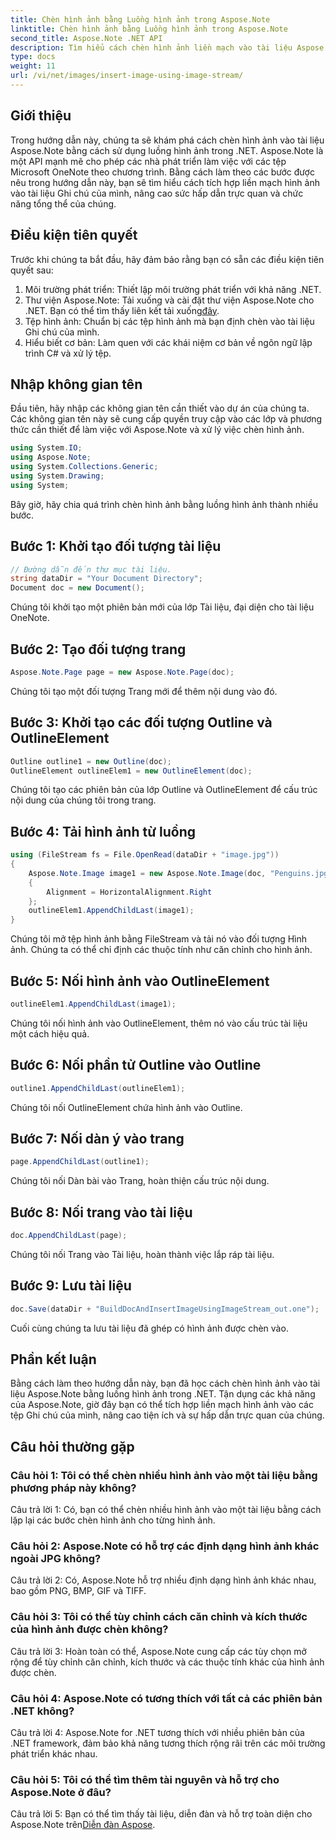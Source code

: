 ```yaml
---
title: Chèn hình ảnh bằng Luồng hình ảnh trong Aspose.Note
linktitle: Chèn hình ảnh bằng Luồng hình ảnh trong Aspose.Note
second_title: Aspose.Note .NET API
description: Tìm hiểu cách chèn hình ảnh liền mạch vào tài liệu Aspose.Note bằng cách sử dụng luồng hình ảnh trong .NET. Dễ dàng nâng cao tệp Ghi chú của bạn bằng hình ảnh.
type: docs
weight: 11
url: /vi/net/images/insert-image-using-image-stream/
---
```

## Giới thiệu

Trong hướng dẫn này, chúng ta sẽ khám phá cách chèn hình ảnh vào tài liệu Aspose.Note bằng cách sử dụng luồng hình ảnh trong .NET. Aspose.Note là một API mạnh mẽ cho phép các nhà phát triển làm việc với các tệp Microsoft OneNote theo chương trình. Bằng cách làm theo các bước được nêu trong hướng dẫn này, bạn sẽ tìm hiểu cách tích hợp liền mạch hình ảnh vào tài liệu Ghi chú của mình, nâng cao sức hấp dẫn trực quan và chức năng tổng thể của chúng.

## Điều kiện tiên quyết

Trước khi chúng ta bắt đầu, hãy đảm bảo rằng bạn có sẵn các điều kiện tiên quyết sau:
1. Môi trường phát triển: Thiết lập môi trường phát triển với khả năng .NET.
2.  Thư viện Aspose.Note: Tải xuống và cài đặt thư viện Aspose.Note cho .NET. Bạn có thể tìm thấy liên kết tải xuống[đây](https://releases.aspose.com/note/net/).
3. Tệp hình ảnh: Chuẩn bị các tệp hình ảnh mà bạn định chèn vào tài liệu Ghi chú của mình.
4. Hiểu biết cơ bản: Làm quen với các khái niệm cơ bản về ngôn ngữ lập trình C# và xử lý tệp.

## Nhập không gian tên
Đầu tiên, hãy nhập các không gian tên cần thiết vào dự án của chúng ta. Các không gian tên này sẽ cung cấp quyền truy cập vào các lớp và phương thức cần thiết để làm việc với Aspose.Note và xử lý việc chèn hình ảnh.

```csharp
using System.IO;
using Aspose.Note;
using System.Collections.Generic;
using System.Drawing;
using System;
```

Bây giờ, hãy chia quá trình chèn hình ảnh bằng luồng hình ảnh thành nhiều bước.

## Bước 1: Khởi tạo đối tượng tài liệu
```csharp
// Đường dẫn đến thư mục tài liệu.
string dataDir = "Your Document Directory";
Document doc = new Document();
```
Chúng tôi khởi tạo một phiên bản mới của lớp Tài liệu, đại diện cho tài liệu OneNote.

## Bước 2: Tạo đối tượng trang
```csharp
Aspose.Note.Page page = new Aspose.Note.Page(doc);
```
Chúng tôi tạo một đối tượng Trang mới để thêm nội dung vào đó.

## Bước 3: Khởi tạo các đối tượng Outline và OutlineElement
```csharp
Outline outline1 = new Outline(doc);
OutlineElement outlineElem1 = new OutlineElement(doc);
```
Chúng tôi tạo các phiên bản của lớp Outline và OutlineElement để cấu trúc nội dung của chúng tôi trong trang.

## Bước 4: Tải hình ảnh từ luồng
```csharp
using (FileStream fs = File.OpenRead(dataDir + "image.jpg"))
{
    Aspose.Note.Image image1 = new Aspose.Note.Image(doc, "Penguins.jpg", fs)
    {
        Alignment = HorizontalAlignment.Right
    };
    outlineElem1.AppendChildLast(image1);
}
```
Chúng tôi mở tệp hình ảnh bằng FileStream và tải nó vào đối tượng Hình ảnh. Chúng ta có thể chỉ định các thuộc tính như căn chỉnh cho hình ảnh.

## Bước 5: Nối hình ảnh vào OutlineElement
```csharp
outlineElem1.AppendChildLast(image1);
```
Chúng tôi nối hình ảnh vào OutlineElement, thêm nó vào cấu trúc tài liệu một cách hiệu quả.

## Bước 6: Nối phần tử Outline vào Outline
```csharp
outline1.AppendChildLast(outlineElem1);
```
Chúng tôi nối OutlineElement chứa hình ảnh vào Outline.

## Bước 7: Nối dàn ý vào trang
```csharp
page.AppendChildLast(outline1);
```
Chúng tôi nối Dàn bài vào Trang, hoàn thiện cấu trúc nội dung.

## Bước 8: Nối trang vào tài liệu
```csharp
doc.AppendChildLast(page);
```
Chúng tôi nối Trang vào Tài liệu, hoàn thành việc lắp ráp tài liệu.

## Bước 9: Lưu tài liệu
```csharp
doc.Save(dataDir + "BuildDocAndInsertImageUsingImageStream_out.one");
```
Cuối cùng chúng ta lưu tài liệu đã ghép có hình ảnh được chèn vào.

## Phần kết luận
Bằng cách làm theo hướng dẫn này, bạn đã học cách chèn hình ảnh vào tài liệu Aspose.Note bằng luồng hình ảnh trong .NET. Tận dụng các khả năng của Aspose.Note, giờ đây bạn có thể tích hợp liền mạch hình ảnh vào các tệp Ghi chú của mình, nâng cao tiện ích và sự hấp dẫn trực quan của chúng.

## Câu hỏi thường gặp

### Câu hỏi 1: Tôi có thể chèn nhiều hình ảnh vào một tài liệu bằng phương pháp này không?

Câu trả lời 1: Có, bạn có thể chèn nhiều hình ảnh vào một tài liệu bằng cách lặp lại các bước chèn hình ảnh cho từng hình ảnh.

### Câu hỏi 2: Aspose.Note có hỗ trợ các định dạng hình ảnh khác ngoài JPG không?

Câu trả lời 2: Có, Aspose.Note hỗ trợ nhiều định dạng hình ảnh khác nhau, bao gồm PNG, BMP, GIF và TIFF.

### Câu hỏi 3: Tôi có thể tùy chỉnh cách căn chỉnh và kích thước của hình ảnh được chèn không?

Câu trả lời 3: Hoàn toàn có thể, Aspose.Note cung cấp các tùy chọn mở rộng để tùy chỉnh căn chỉnh, kích thước và các thuộc tính khác của hình ảnh được chèn.

### Câu hỏi 4: Aspose.Note có tương thích với tất cả các phiên bản .NET không?

Câu trả lời 4: Aspose.Note for .NET tương thích với nhiều phiên bản của .NET framework, đảm bảo khả năng tương thích rộng rãi trên các môi trường phát triển khác nhau.

### Câu hỏi 5: Tôi có thể tìm thêm tài nguyên và hỗ trợ cho Aspose.Note ở đâu?

 Câu trả lời 5: Bạn có thể tìm thấy tài liệu, diễn đàn và hỗ trợ toàn diện cho Aspose.Note trên[Diễn đàn Aspose](https://forum.aspose.com/c/note/28).